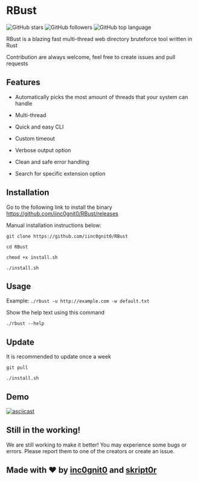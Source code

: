 # RBust

![GitHub stars](https://img.shields.io/github/stars/iinc0gnit0/RBust?style=social)
![GitHub followers](https://img.shields.io/github/followers/iinc0gnit0?style=social)
![GitHub top language](https://img.shields.io/github/languages/top/iinc0gnit0/RBust)

RBust is a blazing fast multi-thread web directory bruteforce tool written in Rust

Contribution are always welcome, feel free to create issues and pull requests

## Features

- Automatically picks the most amount of threads that your system can handle

- Multi-thread

- Quick and easy CLI

- Custom timeout

- Verbose output option

- Clean and safe error handling

- Search for specific extension option

## Installation

Go to the following link to install the binary https://github.com/iinc0gnit0/RBust/releases

Manual installation instructions below:

`git clone https://github.com/iinc0gnit0/RBust`

`cd RBust`

`chmod +x install.sh`

`./install.sh`

## Usage

Example: `./rbust -u http://example.com -w default.txt`

Show the help text using this command

`./rbust --help`

## Update

It is recommended to update once a week

`git pull`

`./install.sh`

## Demo

[![asciicast](https://asciinema.org/a/d2drRZkLdcA3YWgBL1ilnVAfD.svg)](https://asciinema.org/a/d2drRZkLdcA3YWgBL1ilnVAfD)

## Still in the working!

We are still working to make it better! You may experience some bugs or errors. Please report them to one of the creators or create an issue.

## Made with ❤️ by [inc0gnit0](https://github.com/iinc0gnit0) and [skript0r](https://github.com/green0ctagon)
